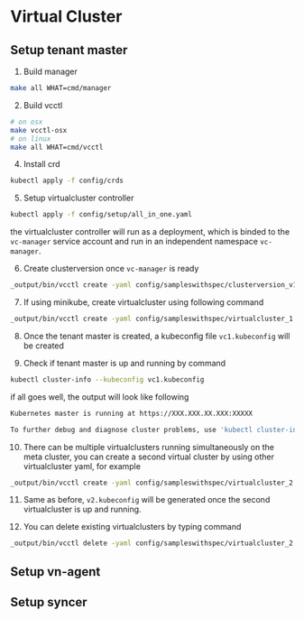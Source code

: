 # Virtual Cluster

## Setup tenant master

1. Build manager
```bash
make all WHAT=cmd/manager

```

2. Build vcctl
```bash
# on osx
make vcctl-osx
# on linux 
make all WHAT=cmd/vcctl
```

4. Install crd
```bash
kubectl apply -f config/crds
```

5. Setup virtualcluster controller
```bash
kubectl apply -f config/setup/all_in_one.yaml
```
the virtualcluster controller will run as a deployment, which is binded to the 
`vc-manager` service account and run in an independent namespace `vc-manager`. 


6. Create clusterversion once `vc-manager` is ready
```bash 
_output/bin/vcctl create -yaml config/sampleswithspec/clusterversion_v1.yaml
```

7. If using minikube, create virtualcluster using following command 
```bash
_output/bin/vcctl create -yaml config/sampleswithspec/virtualcluster_1.yaml -vckbcfg v1.kubeconfig -minikube
```

8. Once the tenant master is created, a kubeconfig file `vc1.kubeconfig` will be created

9. Check if tenant master is up and running by command 

```bash
kubectl cluster-info --kubeconfig vc1.kubeconfig
```
if all goes well, the output will look like following

```bash
Kubernetes master is running at https://XXX.XXX.XX.XXX:XXXXX

To further debug and diagnose cluster problems, use 'kubectl cluster-info dump'.
```

10. There can be multiple virtualclusters running simultaneously on the meta cluster, you 
can create a second virtual cluster by using other virtualcluster yaml, for example
```bash
_output/bin/vcctl create -yaml config/sampleswithspec/virtualcluster_2.yaml -vckbcfg v2.kubeconfig -minikube
```

11. Same as before, `v2.kubeconfig` will be generated once the second virtualcluster is up and running. 

12. You can delete existing virtualclusters by typing command
```bash
_output/bin/vcctl delete -yaml config/sampleswithspec/virtualcluster_2.yaml 
```

## Setup vn-agent

## Setup syncer

